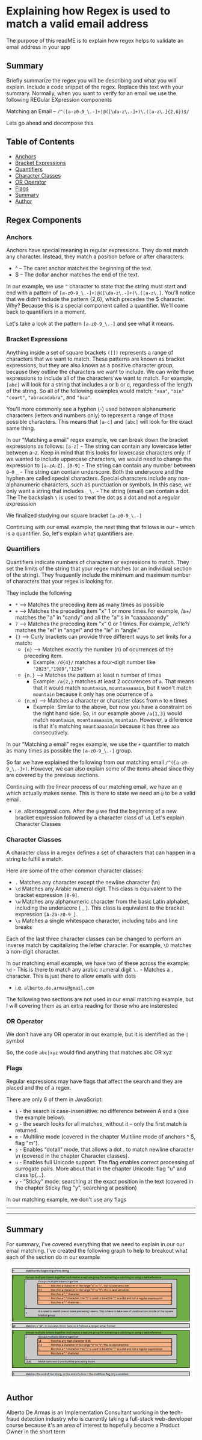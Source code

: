# Explaining how Regex is used to match a valid email address

The purpose of this readME is to explain how regex helps to validate an email address in your app

## Summary

Briefly summarize the regex you will be describing and what you will explain. Include a code snippet of the regex. Replace this text with your summary. Normally, when you want to verify for an email we use the following REGular EXpression components

Matching an Email – `/^([a-z0-9_\.-]+)@([\da-z\.-]+)\.([a-z\.]{2,6})$/`

Lets go ahead and decompose this

## Table of Contents

- [Anchors](#anchors)
- [Bracket Expressions](#bracket-expressions)
- [Quantifiers](#quantifiers)
- [Character Classes](#character-classes)
- [OR Operator](#or-operator)
- [Flags](#flags)
- [Summary](#summary)
- [Author](#author)

## Regex Components

### Anchors
Anchors have special meaning in regular expressions. They do not match any character. Instead, they match a position before or after characters:
* ^ – The caret anchor matches the beginning of the text.
* $ – The dollar anchor matches the end of the text.

In our example, we use `^` character to state that the string must start and end with a pattern of `[a-z0-9_\.-]+)@([\da-z\.-]+)\.([a-z\.]`. You'll notice that we didn't include the pattern {2,6}, which precedes the $ character. Why? Because this is a special component called a quantifier. We'll come back to quantifiers in a moment.

Let's take a look at the pattern `[a-z0-9_\.-]` and see what it means.

### Bracket Expressions
Anything inside a set of square brackets `([])` represents a range of characters that we want to match. These patterns are known as bracket expressions, but they are also known as a positive character group, because they outline the characters we want to include. We can write these expressions to include all of the characters we want to match. For example, `[abc]` will look for a string that includes a or b or c, regardless of the length of the string. So all of the following examples would match: `"aaa"`, `"bin"` `"court"`, `"abracadabra"`, and `"bca"`.

You'll more commonly see a hyphen (-) used between alphanumeric characters (letters and numbers only) to represent a range of those possible characters. This means that `[a-c]` and `[abc]` will look for the exact same thing.

In our “Matching a email” regex example, we can break down the bracket expressions as follows:
`[a-z]` - The string can contain any lowercase letter between a–z. Keep in mind that this looks for lowercase characters only. If we wanted to include uppercase characters, we would need to change the expression to `[a-zA-Z].`
`[0-9]` - The string can contain any number between `0–9`
`_` -  The string can contain underscore. Both the underscore and the hyphen are called special characters. Special characters include any non-alphanumeric characters, such as punctuation or symbols. In this case, we only want a string that includes `_`
`\.` - The string (email) can contain a dot. The The backslash `\` is used to treat the dot as a dot and not a regular expresssion

We finalized studying our square bracket `[a-z0-9_\.-]` 

Continuing with our email example, the next thing that follows is our `+` which is a quantifier. So, let's explain what quantifiers are.

### Quantifiers
Quantifiers indicate numbers of characters or expressions to match. They set the limits of the string that your regex matches (or an individual section of the string). They frequently include the minimum and maximum number of characters that your regex is looking for.

They include the following
* `*` --> Matches the preceding item as many times as possible
* `+` –-> Matches the preceding item "x" 1 or more times.For example, /a+/ matches the "a" in "candy" and all the "a"'s in "caaaaaaandy"
* `?` --> Matches the preceding item "x" 0 or 1 times. For example, /e?le?/ matches the "el" in "angel" and the "le" in "angle."
* `{}` --> Curly brackets can provide three different ways to set limits for a match:
    * `{n}` --> Matches exactly the number (n) of ocurrences of the preceding item.
       * Example: `/d{4}/` matches a four-digit number like `"2023"`,`"1989"`,`"1234"`
    * `{n,}` --> Matches the pattern at least n number of times
        * Example: `/a{2,}` matches at least 2 occurences of `a`. That means that it would match `mountaain`, `mountaaaaaain`, but it won't match `mountain` because it only has one ocurrence of `a`
    * `{n,m}` --> Matches a character or character class from `n` to `m` times
        * Example: Similar to the above, but now you have a constraint on the right hand side. So, in our example above `/a{1,3}` would match `mountaain`, `mountaaaaaain`, `mountain`. However, a diference is that it's matching `mountaaaaaain` because it has three `aaa` consecutively. 

In our “Matching a email” regex example, we use the `+` quantifier to match as many times as possible the `[a-z0-9_\.-]` group.

So far we have explained the following from our matching email `/^([a-z0-9_\.-]+)`. However, we can also explain some of the items ahead since they are covered by the previous sections.  

Continuing with the linear process of our matching email, we have an `@` which actually makes sense. This is there to state we need an `@` to be a valid email. 
* i.e. alberto`@`gmail.com. After the `@` we find the beginning of a new bracket expression followed by a character class of `\d`. Let's explain Character Classes

### Character Classes
A character class in a regex defines a set of characters that can happen in a string to fulfill a match.

Here are some of the other common character classes:
* `.` Matches any character except the newline character (\n)
* `\d` Matches any Arabic numeral digit. This class is equivalent to the bracket expression `[0-9]`.
* `\w` Matches any alphanumeric character from the basic Latin alphabet, including the underscore ( _ ). This class is equivalent to the bracket expression `[A-Za-z0-9_]`.
* `\s` Matches a single whitespace character, including tabs and line breaks

Each of the last three character classes can be changed to perform an inverse match by capitalizing the letter character. For example, `\D` matches a non-digit character.

In our matching email example, we have two of these across the example:
`\d` - This is there to match any arabic numeral digit
`\.` - Matches a `.` character. This is just there to allow emails with dots
* i.e. `alberto.de.armas@gmail.com`


The following two sections are not used in our email matching example, but I will covering them as an extra reading for those who are insterested

### OR Operator
We don't have any OR operator in our example, but it is identified as the `|` symbol 

So, the code `abc|xyz` would find anything that matches abc OR xyz

### Flags
Regular expressions may have flags that affect the search and they are placed and the of a regex.

There are only 6 of them in JavaScript:
* `i` - the search is case-insensitive: no difference between A and a (see the example below).
* `g` - the search looks for all matches, without it – only the first match is returned.
* `m` - Multiline mode (covered in the chapter Multiline mode of anchors ^ $, flag "m").
* `s` - Enables “dotall” mode, that allows a dot . to match newline character \n (covered in the chapter Character classes).
* `u` - Enables full Unicode support. The flag enables correct processing of surrogate pairs. More about that in the chapter Unicode: flag "u" and class \p{...}.
* `y` - “Sticky” mode: searching at the exact position in the text (covered in the chapter Sticky flag "y", searching at position)

In our matching example, we don't use any flags

---
---
## Summary

For summary, I've covered everything that we need to explain in our our email matching. I've created the following graph to help to breakout what each of the section do in our example 

![image](./img/RegexExplanation.png)

## Author

Alberto De Armas is an Implementation Consultant working in the tech-fraud detection industry who is currently taking a full-stack web-developer course because it's an area of interest to hopefully become a Product Owner in the short term
